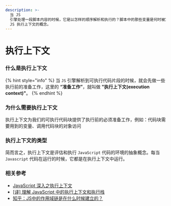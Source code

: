 ```yaml
---
description: >-
  当 JS
  引擎处理一段脚本内容的时候，它是以怎样的顺序解析和执行的？脚本中的那些变量是何时被定义的？它们之间错综复杂的依赖关系又是怎样创建和链接的？要解释这些问题，就必须了解
  JS 执行上下文的概念。
---
```


# 执行上下文

### 什么是执行上下文

{% hint style="info" %}
当 `JS` 引擎解析到可执行代码片段的时候，就会先做一些执行前的准备工作，这里的 **“准备工作”**，就叫做 **"执行上下文\(execution context\)"**。
{% endhint %}

### 为什么需要执行上下文

执行上下文为我们的可执行代码块提供了执行前的必须准备工作，例如：代码块需要用到的变量、调用代码块的对象访问

### 执行上下文的类型

简而言之，执行上下文是评估和执行 `JavaScript` 代码的环境的抽象概念。每当 `Javascript` 代码在运行的时候，它都是在执行上下文中运行。

### 相关参考

* [JavaScript 深入之执行上下文](https://github.com/mqyqingfeng/Blog/issues/4)
* [\[译\] 理解 JavaScript 中的执行上下文和执行栈](https://juejin.im/post/5ba32171f265da0ab719a6d7#heading-1)
* [知乎：JS中的作用域链是在什么时候建立的？](https://www.zhihu.com/question/36751764)

